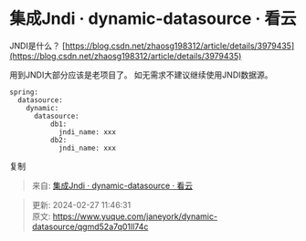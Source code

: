 # 集成Jndi · dynamic-datasource · 看云

JNDI是什么？ [https://blog.csdn.net/zhaosg198312/article/details/3979435](https://blog.csdn.net/zhaosg198312/article/details/3979435)

用到JNDI大部分应该是老项目了。 如无需求不建议继续使用JNDI数据源。

```plain
spring:
  datasource:
    dynamic:
      datasource:
          db1:
            jndi_name: xxx
          db2:
            jndi_name: xxx
```

复制  


> 来自: [集成Jndi · dynamic-datasource · 看云](https://www.kancloud.cn/tracy5546/dynamic-datasource/2292020)
>



> 更新: 2024-02-27 11:46:31  
> 原文: <https://www.yuque.com/janeyork/dynamic-datasource/qgmd52a7q01ll74c>